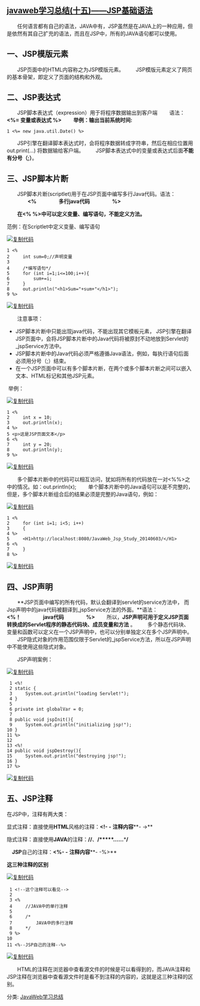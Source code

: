 ## [javaweb学习总结(十五)——JSP基础语法](https://www.cnblogs.com/xdp-gacl/p/3776512.html)

　　任何语言都有自己的语法，JAVA中有，JSP虽然是在JAVA上的一种应用，但是依然有其自己扩充的语法，而且在JSP中，所有的JAVA语句都可以使用。

## 一、JSP模版元素

　　JSP页面中的HTML内容称之为JSP模版元素。 
　　JSP模版元素定义了网页的基本骨架，即定义了页面的结构和外观。

## 二、JSP表达式

　　JSP脚本表达式（expression）用于将程序数据输出到客户端
    　　语法：**<%= 变量或表达式 %>**
    　　**举例：输出当前系统时间:**

```
1 <%= new java.util.Date() %> 
```

　　JSP引擎在翻译脚本表达式时，会将程序数据转成字符串，然后在相应位置用out.print(…) 将数据输给客户端。
　　JSP脚本表达式中的变量或表达式后面**不能有分号（;）**。

## 三、JSP脚本片断

　　JSP脚本片断(scriptlet)用于在JSP页面中编写多行Java代码。语法：
　　　　**<%** 
        　　　　**多行java代码** 
　　　　**%>** 

　　**在<% %>中可以定义变量、编写语句，不能定义方法。**

范例：在Scriptlet中定义变量、编写语句

[![复制代码](https://common.cnblogs.com/images/copycode.gif)](javascript:void(0);)

```
1 <%
2     int sum=0;//声明变量
3 
4     /*编写语句*/
5     for (int i=1;i<=100;i++){
6         sum+=i;
7     }
8     out.println("<h1>Sum="+sum+"</h1>");
9 %>
```

[![复制代码](https://common.cnblogs.com/images/copycode.gif)](javascript:void(0);)

　　注意事项：

- JSP脚本片断中只能出现java代码，不能出现其它模板元素， JSP引擎在翻译JSP页面中，会将JSP脚本片断中的Java代码将被原封不动地放到Servlet的_jspService方法中。
- JSP脚本片断中的Java代码必须严格遵循Java语法，例如，每执行语句后面必须用分号（;）结束。
- 在一个JSP页面中可以有多个脚本片断，在两个或多个脚本片断之间可以嵌入文本、HTML标记和其他JSP元素。

​    举例：

[![复制代码](https://common.cnblogs.com/images/copycode.gif)](javascript:void(0);)

```
1 <%
2     int x = 10;
3     out.println(x);
4 %>
5 <p>这是JSP页面文本</p>
6 <%
7     int y = 20;
8     out.println(y);
9 %>
```

[![复制代码](https://common.cnblogs.com/images/copycode.gif)](javascript:void(0);)

　　多个脚本片断中的代码可以相互访问，犹如将所有的代码放在一对<%%>之中的情况。如：out.println(x);
　　单个脚本片断中的Java语句可以是不完整的，但是，多个脚本片断组合后的结果必须是完整的Java语句，例如：

[![复制代码](https://common.cnblogs.com/images/copycode.gif)](javascript:void(0);)

```
1 <%
2     for (int i=1; i<5; i++) 
3     {
4 %>
5     <H1>http://localhost:8080/JavaWeb_Jsp_Study_20140603/</H1>
6 <%
7     }
8 %>
```

[![复制代码](https://common.cnblogs.com/images/copycode.gif)](javascript:void(0);)

## 四、JSP声明

　　**JSP页面中编写的所有代码，默认会翻译到servlet的service方法中， 而Jsp声明中的java代码被翻译到_jspService方法的外面。**语法：
　　　　**<%！** 
    　　　　**java代码**
　　　　**%>**
　　所以，**JSP声明可用于定义JSP页面转换成的Servlet程序的静态代码块、成员变量和方法** 。 
　　多个静态代码块、变量和函数可以定义在一个JSP声明中，也可以分别单独定义在多个JSP声明中。
　　JSP隐式对象的作用范围仅限于Servlet的_jspService方法，所以在JSP声明中不能使用这些隐式对象。

　　JSP声明案例：

[![复制代码](https://common.cnblogs.com/images/copycode.gif)](javascript:void(0);)

```
 1 <%!
 2 static { 
 3     System.out.println("loading Servlet!"); 
 4 }
 5 
 6 private int globalVar = 0;
 7 
 8 public void jspInit(){
 9     System.out.println("initializing jsp!");
10 }
11 %>
12 
13 <%!
14 public void jspDestroy(){
15     System.out.println("destroying jsp!");
16 }
17 %>
```

[![复制代码](https://common.cnblogs.com/images/copycode.gif)](javascript:void(0);)

## 五、JSP注释

在JSP中，注释有两大类：

   显式注释：直接使用**HTML**风格的注释：**<!- -** **注释内容****- ->**

   隐式注释：直接使用**JAVA**的注释：**//**、**/\*****……*****/**

　**JSP**自己的注释：**<%- -** **注释内容****- -%>**

**这三种注释的区别**

[![复制代码](https://common.cnblogs.com/images/copycode.gif)](javascript:void(0);)

```
 1 <!--这个注释可以看见-->
 2 
 3 <%
 4     //JAVA中的单行注释
 5 
 6     /*
 7         JAVA中的多行注释
 8     */
 9 %>
10 
11 <%--JSP自己的注释--%>
```

[![复制代码](https://common.cnblogs.com/images/copycode.gif)](javascript:void(0);)

　　HTML的注释在浏览器中查看源文件的时候是可以看得到的，而JAVA注释和JSP注释在浏览器中查看源文件时是看不到注释的内容的，这就是这三种注释的区别。



分类: [JavaWeb学习总结](https://www.cnblogs.com/xdp-gacl/category/574705.html)